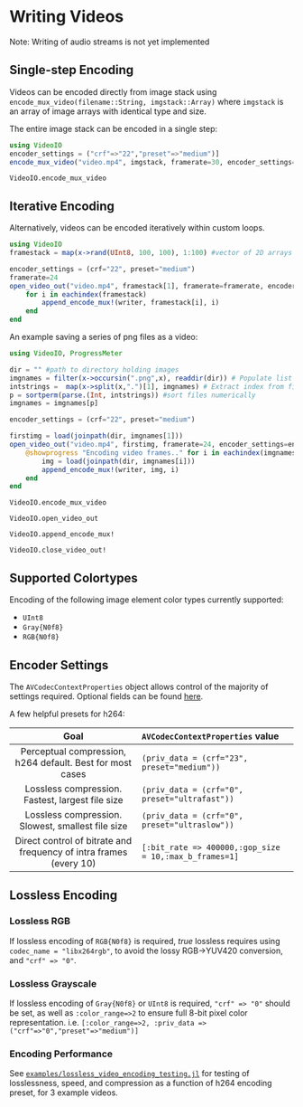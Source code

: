 # Writing Videos

Note: Writing of audio streams is not yet implemented

## Single-step Encoding

Videos can be encoded directly from image stack using `encode_mux_video(filename::String, imgstack::Array)` where `imgstack` is an array of image arrays with identical type and size.

The entire image stack can be encoded in a single step:
```julia
using VideoIO
encoder_settings = ("crf"=>"22","preset"=>"medium")]
encode_mux_video("video.mp4", imgstack, framerate=30, encoder_settings=encoder_settings)
```

```@docs
VideoIO.encode_mux_video
```

## Iterative Encoding

Alternatively, videos can be encoded iteratively within custom loops.

```julia
using VideoIO
framestack = map(x->rand(UInt8, 100, 100), 1:100) #vector of 2D arrays

encoder_settings = (crf="22", preset="medium")
framerate=24
open_video_out("video.mp4", framestack[1], framerate=framerate, encoder_settings=encoder_settings) do writer
    for i in eachindex(framestack)
        append_encode_mux!(writer, framestack[i], i)
    end
end
```

An example saving a series of png files as a video:

```julia
using VideoIO, ProgressMeter

dir = "" #path to directory holding images
imgnames = filter(x->occursin(".png",x), readdir(dir)) # Populate list of all .pngs
intstrings =  map(x->split(x,".")[1], imgnames) # Extract index from filenames
p = sortperm(parse.(Int, intstrings)) #sort files numerically
imgnames = imgnames[p]

encoder_settings = (crf="22", preset="medium")

firstimg = load(joinpath(dir, imgnames[1]))
open_video_out("video.mp4", firstimg, framerate=24, encoder_settings=encoder_settings) do writer
    @showprogress "Encoding video frames.." for i in eachindex(imgnames)
        img = load(joinpath(dir, imgnames[i]))
        append_encode_mux!(writer, img, i)
    end
end
```

```@doc
VideoIO.encode_mux_video
```

```@docs
VideoIO.open_video_out
```

```@docs
VideoIO.append_encode_mux!
```

```@docs
VideoIO.close_video_out!
```

## Supported Colortypes
Encoding of the following image element color types currently supported:
- `UInt8`
- `Gray{N0f8}`
- `RGB{N0f8}`

## Encoder Settings

The `AVCodecContextProperties` object allows control of the majority of settings required.
Optional fields can be found [here](https://ffmpeg.org/doxygen/4.1/structAVCodecContext.html).

A few helpful presets for h264:

| Goal | `AVCodecContextProperties` value |
|:----:|:------|
| Perceptual compression, h264 default. Best for most cases | ```(priv_data = (crf="23", preset="medium"))``` |
| Lossless compression. Fastest, largest file size | ```(priv_data = (crf="0", preset="ultrafast"))``` |
| Lossless compression. Slowest, smallest file size | ```(priv_data = (crf="0", preset="ultraslow"))``` |
| Direct control of bitrate and frequency of intra frames (every 10) | ```[:bit_rate => 400000,:gop_size = 10,:max_b_frames=1]``` |

## Lossless Encoding
### Lossless RGB
If lossless encoding of `RGB{N0f8}` is required, _true_ lossless requires using `codec_name = "libx264rgb"`, to avoid the lossy RGB->YUV420 conversion, and `"crf" => "0"`.

### Lossless Grayscale
If lossless encoding of `Gray{N0f8}` or `UInt8` is required, `"crf" => "0"` should be set, as well as `:color_range=>2` to ensure full 8-bit pixel color representation. i.e.
```[:color_range=>2, :priv_data => ("crf"=>"0","preset"=>"medium")]```

### Encoding Performance
See [`examples/lossless_video_encoding_testing.jl`](https://github.com/JuliaIO/VideoIO.jl/blob/master/examples/lossless_video_encoding_testing.jl) for testing of losslessness, speed, and compression as a function of h264 encoding preset, for 3 example videos.
